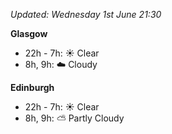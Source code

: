 *Updated: Wednesday 1st June 21:30*

**Glasgow**

* 22h - 7h: :sunny: Clear
* 8h, 9h: :cloud: Cloudy

**Edinburgh**

* 22h - 7h: :sunny: Clear
* 8h, 9h: :partly_sunny: Partly Cloudy
